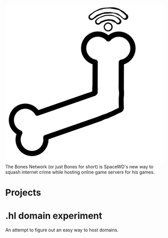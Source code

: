 ![BONES](https://github.com/bonesnetwork/.github/blob/main/Untitled133_20240620131052.png)
The Bones Network (or just Bones for short) is SpaceWD's new way to squash internet crime while hosting online game servers for his games.
# Projects
# .hl domain experiment
An attempt to figure out an easy way to host domains.
